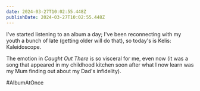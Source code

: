```yaml
---
date: 2024-03-27T10:02:55.448Z
publishDate: 2024-03-27T10:02:55.448Z
---
```


I've started listening to an album a day; I've been reconnecting with my youth a bunch of late (getting older will do that), so today's is Kelis: Kaleidoscope.

The emotion in _Caught Out There_ is so visceral for me, even now (it was a song that appeared in my childhood kitchen soon after what I now learn was my Mum finding out about my Dad's infidelity).

#AlbumAtOnce

